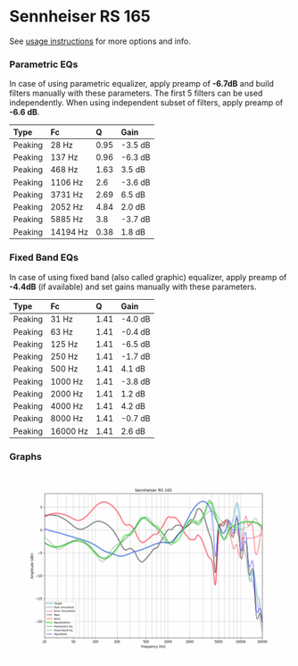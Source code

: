 # Sennheiser RS 165
See [usage instructions](https://github.com/jaakkopasanen/AutoEq#usage) for more options and info.

### Parametric EQs
In case of using parametric equalizer, apply preamp of **-6.7dB** and build filters manually
with these parameters. The first 5 filters can be used independently.
When using independent subset of filters, apply preamp of **-6.6 dB**.

| Type    | Fc       |    Q | Gain    |
|:--------|:---------|:-----|:--------|
| Peaking | 28 Hz    | 0.95 | -3.5 dB |
| Peaking | 137 Hz   | 0.96 | -6.3 dB |
| Peaking | 468 Hz   | 1.63 | 3.5 dB  |
| Peaking | 1106 Hz  | 2.6  | -3.6 dB |
| Peaking | 3731 Hz  | 2.69 | 6.5 dB  |
| Peaking | 2052 Hz  | 4.84 | 2.0 dB  |
| Peaking | 5885 Hz  | 3.8  | -3.7 dB |
| Peaking | 14194 Hz | 0.38 | 1.8 dB  |

### Fixed Band EQs
In case of using fixed band (also called graphic) equalizer, apply preamp of **-4.4dB**
(if available) and set gains manually with these parameters.

| Type    | Fc       |    Q | Gain    |
|:--------|:---------|:-----|:--------|
| Peaking | 31 Hz    | 1.41 | -4.0 dB |
| Peaking | 63 Hz    | 1.41 | -0.4 dB |
| Peaking | 125 Hz   | 1.41 | -6.5 dB |
| Peaking | 250 Hz   | 1.41 | -1.7 dB |
| Peaking | 500 Hz   | 1.41 | 4.1 dB  |
| Peaking | 1000 Hz  | 1.41 | -3.8 dB |
| Peaking | 2000 Hz  | 1.41 | 1.2 dB  |
| Peaking | 4000 Hz  | 1.41 | 4.2 dB  |
| Peaking | 8000 Hz  | 1.41 | -0.7 dB |
| Peaking | 16000 Hz | 1.41 | 2.6 dB  |

### Graphs
![](./Sennheiser%20RS%20165.png)